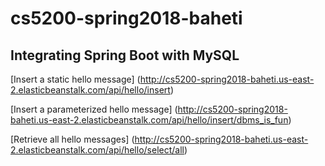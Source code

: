 # cs5200-spring2018-baheti

## Integrating Spring Boot with MySQL

[Insert a static hello message]
(http://cs5200-spring2018-baheti.us-east-2.elasticbeanstalk.com/api/hello/insert)

[Insert a parameterized hello message]
(http://cs5200-spring2018-baheti.us-east-2.elasticbeanstalk.com/api/hello/insert/dbms_is_fun)

[Retrieve all hello messages]
(http://cs5200-spring2018-baheti.us-east-2.elasticbeanstalk.com/api/hello/select/all)

